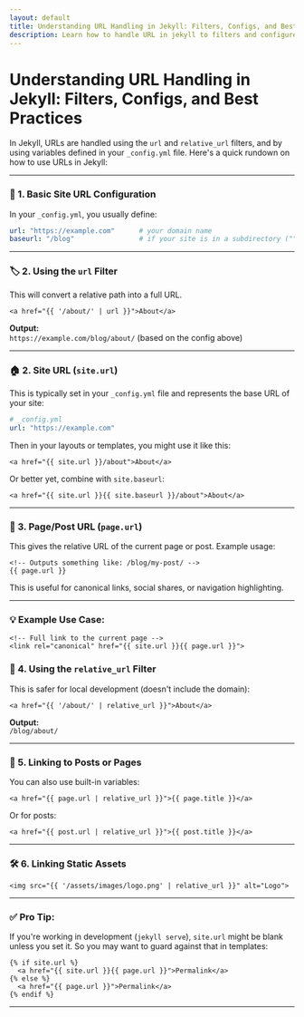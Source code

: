 ```yaml
---
layout: default
title: Understanding URL Handling in Jekyll: Filters, Configs, and Best Practices
description: Learn how to handle URL in jekyll to filters and configure urls of static website.
---
```


# Understanding URL Handling in Jekyll: Filters, Configs, and Best Practices

In Jekyll, URLs are handled using the `url` and `relative_url` filters, and by using variables defined in your `_config.yml` file. Here's a quick rundown on how to use URLs in Jekyll:

---

### 🔗 1. **Basic Site URL Configuration**
In your `_config.yml`, you usually define:

```yaml
url: "https://example.com"      # your domain name
baseurl: "/blog"                # if your site is in a subdirectory ("" if in root)
```

---

### 🏷️ 2. **Using the `url` Filter**
This will convert a relative path into a full URL.

```liquid
<a href="{{ '/about/' | url }}">About</a>
```

**Output:**  
`https://example.com/blog/about/` (based on the config above)

---

### 🏠 2. **Site URL (`site.url`)**
This is typically set in your `_config.yml` file and represents the base URL of your site:

```yaml
# _config.yml
url: "https://example.com"
```

Then in your layouts or templates, you might use it like this:

```liquid
<a href="{{ site.url }}/about">About</a>
```

Or better yet, combine with `site.baseurl`:

```liquid
<a href="{{ site.url }}{{ site.baseurl }}/about">About</a>
```

---

### 📄 3. **Page/Post URL (`page.url`)**
This gives the relative URL of the current page or post. Example usage:

```liquid
<!-- Outputs something like: /blog/my-post/ -->
{{ page.url }}
```

This is useful for canonical links, social shares, or navigation highlighting.

---

### 💡 Example Use Case:
```liquid
<!-- Full link to the current page -->
<link rel="canonical" href="{{ site.url }}{{ page.url }}">
```

### 🔁 4. **Using the `relative_url` Filter**
This is safer for local development (doesn't include the domain):

```liquid
<a href="{{ '/about/' | relative_url }}">About</a>
```

**Output:**  
`/blog/about/`

---

### 🧠 5. **Linking to Posts or Pages**
You can also use built-in variables:

```liquid
<a href="{{ page.url | relative_url }}">{{ page.title }}</a>
```

Or for posts:

```liquid
<a href="{{ post.url | relative_url }}">{{ post.title }}</a>
```

---

### 🛠️ 6. **Linking Static Assets**
```liquid
<img src="{{ '/assets/images/logo.png' | relative_url }}" alt="Logo">
```

---

### ✅ Pro Tip:
If you're working in development (`jekyll serve`), `site.url` might be blank unless you set it. So you may want to guard against that in templates:

```liquid
{% if site.url %}
  <a href="{{ site.url }}{{ page.url }}">Permalink</a>
{% else %}
  <a href="{{ page.url }}">Permalink</a>
{% endif %}
```

---
